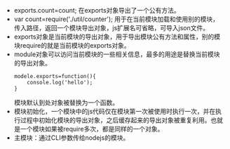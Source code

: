 - exports.count=count; 在exports对象导出了一个公有方法。
- var count=require('./util/counter'); 用于在当前模块加载和使用别的模块，传入路径，返回一个模块导出对象，js扩展名可省略，可导入json文件。
- exports对象是当前模块的导出对象，用于导出模块公有方法和属性，别的模块require的就是当前模块的exports对象。
- module对象可以访问当前模块的一些相关信息，最多的用途是替换当前模块的导出对象。
	```
	modele.exports=function(){
		console.log('hello');
	}
	```
	模块默认到处对象被替换为一个函数。
- 模块初始化，一个模块中的js代码仅在模块第一次被使用时执行一次，并在执行过程中初始化模块的导出对象，之后缓存起来的导出对象被重复利用。也就是一个模块如果被require多次，都是同样的一个对象。
- 主模块：通过CLI参数传给nodejs的模块。

